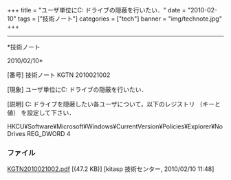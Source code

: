 ﻿+++
title = "ユーザ単位にC: ドライブの隠蔽を行いたい．"
date = "2010-02-10"
tags = ["技術ノート"]
categories = ["tech"]
banner = "img/technote.jpg"
+++

-----------------------------------------------------------------------------------------------------------------------------

*技術ノート

2010/02/10*


[番号]
技術ノート KGTN 2010021002

[現象]
ユーザ単位にC: ドライブの隠蔽を行いたい．

[説明]
C: ドライブを隠蔽したい各ユーザについて，以下のレジストリ （キーと値）
を設定して下さい．

HKCU¥Software¥Microsoft¥Windows¥CurrentVersion¥Policies¥Explorer¥NoDrives
REG_DWORD 4


### ファイル

 
 


[KGTN2010021002.pdf](http://techreport.kitasp.net/attachments/download/51/KGTN2010021002.pdf)
 [(47.2 KB)] [kitasp 技術センター, 2010/02/10
11:48]


 


 

